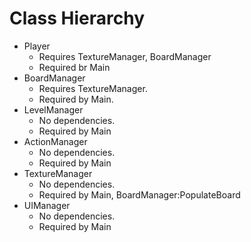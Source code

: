 # Class Hierarchy

- Player
	- Requires TextureManager, BoardManager
	- Required br Main
- BoardManager
	- Requires TextureManager.
	- Required by Main.
- LevelManager
	- No dependencies.
	- Required by Main
- ActionManager
	- No dependencies.
	- Required by Main
- TextureManager
	- No dependencies.
	- Required by Main, BoardManager:PopulateBoard
- UIManager
	- No dependencies.
	- Required by Main